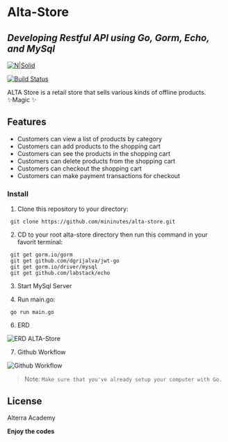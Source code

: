 # Alta-Store

## _Developing Restful API using Go, Gorm, Echo, and MySql_

[![N|Solid](https://cldup.com/dTxpPi9lDf.thumb.png)](https://nodesource.com/products/nsolid)

[![Build Status](https://travis-ci.org/joemccann/dillinger.svg?branch=master)](https://travis-ci.org/joemccann/dillinger:)

ALTA Store is a retail store that sells various kinds of offline products.
 ✨Magic ✨
## Features
- Customers can view a list of products by category
- Customers can add products to the shopping cart
- Customers can see the products in the shopping cart
- Customers can delete products from the shopping cart
- Customers can checkout the shopping cart
- Customers can make payment transactions for checkout 

### Install
1. Clone this repository to your directory:
```
 git clone https://github.com/mininutes/alta-store.git
```
2. CD to your root alta-store directory then run this command in your favorit terminal:
```
 git get gorm.io/gorm
 git get github.com/dgrijalva/jwt-go
 git get gorm.io/driver/mysql
 git get github.com/labstack/echo
```
3. Start MySql Server

5. Run main.go:
```	
 go run main.go
```
6. ERD

![ERD ALTA-Store](https://raw.githubusercontent.com/mininutes/alta-store/products/img/erd.jpg)

7. Github Workflow

![Github Workflow](https://raw.githubusercontent.com/mininutes/alta-store/products/img/git_workflow.jpg)

> Note: `Make sure that you've already setup your computer with Go.`
## License
Alterra Academy

**Enjoy the codes**
